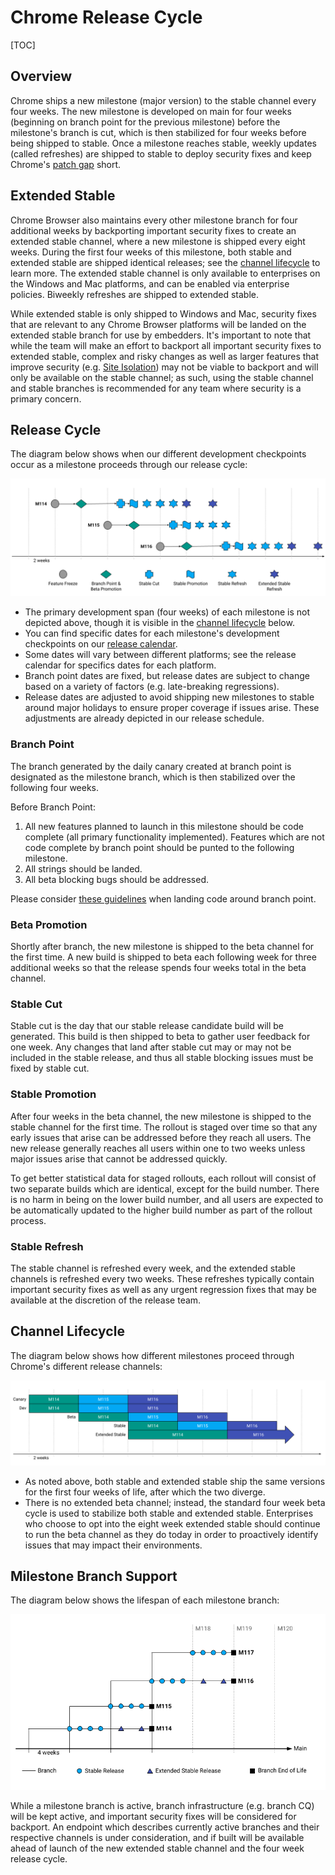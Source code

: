 # Chrome Release Cycle

[TOC]

## Overview

Chrome ships a new milestone (major version) to the stable channel every four
weeks. The new milestone is developed on main for four weeks (beginning on
branch point for the previous milestone) before the milestone's branch is cut,
which is then stabilized for four weeks before being shipped to stable. Once
a milestone reaches stable, weekly updates (called refreshes) are shipped to
stable to deploy security fixes and keep Chrome's
[patch gap](https://groups.google.com/a/chromium.org/g/security-dev/c/fbiuFbW07vI)
short.

## Extended Stable

Chrome Browser also maintains every other milestone branch for four additional
weeks by backporting important security fixes to create an extended stable
channel, where a new milestone is shipped every eight weeks. During the first
four weeks of this milestone, both stable and extended stable are shipped
identical releases; see the [channel lifecycle](#channel-lifecycle) to learn
more. The extended stable channel is only available to enterprises on the
Windows and Mac platforms, and can be enabled via enterprise policies. Biweekly
refreshes are shipped to extended stable.

While extended stable is only shipped to Windows and Mac, security fixes that
are relevant to any Chrome Browser platforms will be landed on the extended
stable branch for use by embedders. It's important to note that while the team
will make an effort to backport all important security fixes to extended
stable, complex and risky changes as well as larger features that improve
security (e.g.
[Site Isolation](https://www.chromium.org/Home/chromium-security/site-isolation))
may not be viable to backport and will only be available on the stable channel;
as such, using the stable channel and stable branches is recommended for any
team where security is a primary concern.

## Release Cycle
The diagram below shows when our different development checkpoints occur as a
milestone proceeds through our release cycle:

![Release Cycle](images/release_cycle.png)

* The primary development span (four weeks) of each milestone is not depicted
  above, though it is visible in the [channel lifecycle](#channel-lifecycle)
  below.
* You can find specific dates for each milestone's development checkpoints on
  our [release calendar](https://chromiumdash.appspot.com/schedule).
* Some dates will vary between different platforms; see the release calendar
  for specifics dates for each platform.
* Branch point dates are fixed, but release dates are
  subject to change based on a variety of factors (e.g. late-breaking
  regressions).
* Release dates are adjusted to avoid shipping new milestones to stable around
  major holidays to ensure proper coverage if issues arise. These adjustments
  are already depicted in our release schedule.

### Branch Point

The branch generated by the daily canary created at branch point is designated
as the milestone branch, which is then stabilized over the following four weeks.

Before Branch Point:

1.  All new features planned to launch in this milestone should be code complete
    (all primary functionality implemented). Features which are not code
    complete by branch point should be punted to the following milestone.
2.  All strings should be landed.
3.  All beta blocking bugs should be addressed.

Please consider [these guidelines](../release_branch_guidance.md) when landing
code around branch point.

### Beta Promotion

Shortly after branch, the new milestone is shipped to the beta channel for the
first time. A new build is shipped to beta each following week for three
additional weeks so that the release spends four weeks total in the beta
channel.

### Stable Cut

Stable cut is the day that our stable release candidate build will be
generated. This build is then shipped to beta to gather user feedback for one
week. Any changes that land after stable cut may or may not be included in the
stable release, and thus all stable blocking issues must be fixed by stable
cut.

### Stable Promotion

After four weeks in the beta channel, the new milestone is shipped to the
stable channel for the first time. The rollout is staged over time so that any
early issues that arise can be addressed before they reach all users. The new
release generally reaches all users within one to two weeks unless major issues
arise that cannot be addressed quickly.

To get better statistical data for staged rollouts, each rollout will consist of
two separate builds which are identical, except for the build number. There is no
harm in being on the lower build number, and all users are expected to be
automatically updated to the higher build number as part of the rollout process.

### Stable Refresh

The stable channel is refreshed every week, and the extended stable channels is
refreshed every two weeks. These refreshes typically contain important security
fixes as well as any urgent regression fixes that may be available at the
discretion of the release team.

## Channel Lifecycle

The diagram below shows how different milestones proceed through Chrome's
different release channels:

![Channel Lifecycle](images/channel_diagram.png)

* As noted above, both stable and extended stable ship the same versions for
  the first four weeks of life, after which the two diverge.
* There is no extended beta channel; instead, the standard four week beta cycle
  is used to stabilize both stable and extended stable. Enterprises
  who choose to opt into the eight week extended stable should continue to run
  the beta channel as they do today in order to proactively identify issues
  that may impact their environments.

## Milestone Branch Support

The diagram below shows the lifespan of each milestone branch:

![Milestone Branch Support](images/branch_diagram.png)

While a milestone branch is active, branch infrastructure (e.g. branch CQ) will
be kept active, and important security fixes will be considered for backport.
An endpoint which describes currently active branches and their respective
channels is under consideration, and if built will be available ahead of launch
of the new extended stable channel and the four week release cycle.

